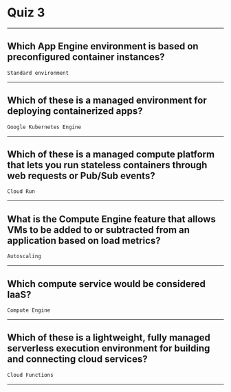 # Quiz 3
____
## Which App Engine environment is based on preconfigured container instances?
```Standard environment```
____
## Which of these is a managed environment for deploying containerized apps?
```Google Kubernetes Engine```
____
## Which of these is a managed compute platform that lets you run stateless containers through web requests or Pub/Sub events?
```Cloud Run```
____
## What is the Compute Engine feature that allows VMs to be added to or subtracted from an application based on load metrics?
```Autoscaling```
____
## Which compute service would be considered IaaS?
```Compute Engine```
____
## Which of these is a lightweight, fully managed serverless execution environment for building and connecting cloud services?
```Cloud Functions```
____
